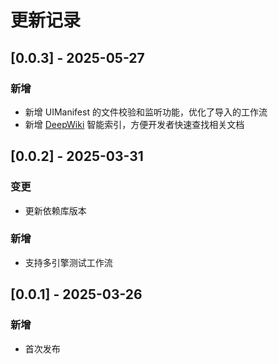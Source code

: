 # 更新记录

## [0.0.3] - 2025-05-27
### 新增
- 新增 UIManifest 的文件校验和监听功能，优化了导入的工作流
- 新增 [DeepWiki](https://deepwiki.com) 智能索引，方便开发者快速查找相关文档

## [0.0.2] - 2025-03-31
### 变更
- 更新依赖库版本

### 新增
- 支持多引擎测试工作流

## [0.0.1] - 2025-03-26
### 新增
- 首次发布
